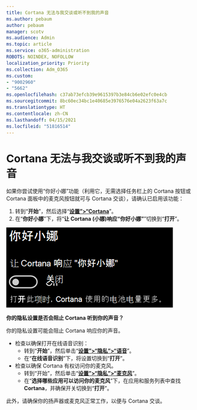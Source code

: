 ```yaml
---
title: Cortana 无法与我交谈或听不到我的声音
ms.author: pebaum
author: pebaum
manager: scotv
ms.audience: Admin
ms.topic: article
ms.service: o365-administration
ROBOTS: NOINDEX, NOFOLLOW
localization_priority: Priority
ms.collection: Adm_O365
ms.custom:
- "9002960"
- "5662"
ms.openlocfilehash: c37ab73efcb39e9615397b3e84cb6e02efc0e4cb
ms.sourcegitcommit: 8bc60ec34bc1e40685e3976576e04a2623f63a7c
ms.translationtype: HT
ms.contentlocale: zh-CN
ms.lasthandoff: 04/15/2021
ms.locfileid: "51816514"
---
```

# <a name="cortana-doesnt-talk-to-me-or-cant-hear-me"></a>Cortana 无法与我交谈或听不到我的声音

如果你尝试使用“你好小娜”功能（利用它，无需选择任务栏上的 Cortana 按钮或 Cortana 面板中的麦克风按钮就可与 Cortana 交谈），请确认已启用该功能：

1. 转到“**开始**”，然后选择“**[设置”>“Cortana](ms-settings:cortana?activationSource=GetHelp)**”。
2. 在“**你好小娜**”下，将“**让 Cortana (小娜)响应“你好小娜”**”切换到“**打开**”。

![你好小娜](media/hey-cortana.png)

**你的隐私设置是否会阻止 Cortana 听到你的声音？**

你的隐私设置可能会阻止 Cortana 响应你的声音。
- 检查以确保打开在线语音识别：
    - 转到“**开始**”，然后单击“**[设置”>“隐私”>“语音](ms-settings:privacy-speech?activationSource=GetHelp)**”。
    - 在“**在线语音识别**”下，将设置切换到“**打开**”。
- 检查以确保 Cortana 有权访问你的麦克风。 
    - 转到“开始”，然后单击“**[设置”>“隐私”>“麦克风](ms-settings:privacy-microphone?activationSource=GetHelp)**”。
    - 在“**选择哪些应用可以访问你的麦克风**”下，在应用和服务列表中查找 **Cortana**，并确保开关切换到“**打开**”。

此外，请确保你的扬声器或麦克风正常工作，以便与 Cortana 交谈。

